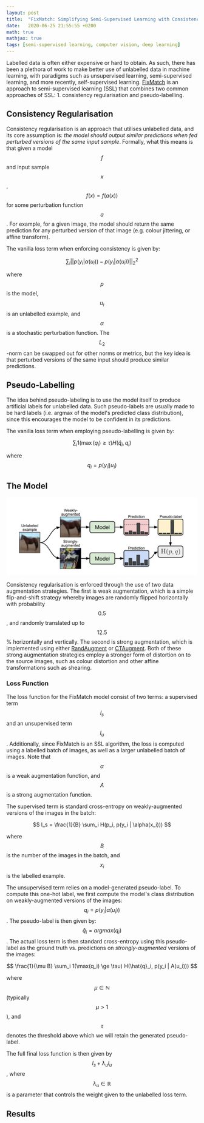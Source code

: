 ```yaml
---
layout: post
title:  "FixMatch: Simplifying Semi-Supervised Learning with Consistency and Confidence"
date:   2020-06-25 21:55:55 +0200
math: true
mathjax: true
tags: [semi-supervised learning, computer vision, deep learning]
---
```


Labelled data is often either expensive or hard to obtain. As such, there has been a plethora of work to make better use of unlabelled data in machine learning, with paradigms such as unsupervised learning, semi-supervised learning, and more recently, self-supervised learning. [FixMatch](https://arxiv.org/pdf/2001.07685.pdf) is an approach to semi-supervised learning (SSL) that combines two common approaches of SSL: 1. consistency regularisation and pseudo-labelling.

## Consistency Regularisation

Consistency regularisation is an approach that utilises unlabelled data, and its core assumption is: *the model should output similar predictions when fed perturbed versions of the same input sample*. Formally, what this means is that given a model $$ f $$ and input sample $$ x $$, $$ f(x) = f(a(x)) $$ for some perturbation function $$ a $$. For example, for a given image, the model should return the same prediction for any perturbed version of that image (e.g. colour jittering, or affine transform).

The vanilla loss term when enforcing consistency is given by:

$$ \sum_i ||p(y_i | \alpha(u_i)) - p(y_i | \alpha(u_i))||_2^2 $$

where $$ p $$ is the model, $$ u_i $$ is an unlabelled example, and $$ \alpha $$ is a stochastic perturbation function. The $$ L_2 $$-norm can be swapped out for other norms or metrics, but the key idea is that perturbed versions of the same input should produce similar predictions.

## Pseudo-Labelling

The idea behind pseudo-labeling is to use the model itself to produce artificial labels for unlabelled data. Such pseudo-labels are usually made to be hard labels (i.e. argmax of the model's predicted class distribution), since this encourages the model to be confident in its predictions.

The vanilla loss term when employing pseudo-labelling is given by:

$$ \sum_i 1(\max(q_i) \ge \tau) H(\hat{q}_i, q_i) $$

where $$ q_i = p(y_i \| u_i) $$

## The Model

![fixmatch1](/assets/fixmatch1.png)

Consistency regularisation is enforced through the use of two data augmentation strategies. The first is weak augmentation, which is a simple flip-and-shift strategy whereby images are randomly flipped horizontally with probability $$ 0.5 $$, and randomly translated up to $$ 12.5 $$% horizontally and vertically. The second is strong augmentation, which is implemented using either [RandAugment](https://arxiv.org/abs/1909.13719) or [CTAugment](https://arxiv.org/pdf/1911.09785.pdf). Both of these strong augmentation strategies employ a stronger form of distortion on to the source images, such as colour distortion and other affine transformations such as shearing.

### Loss Function

The loss function for the FixMatch model consist of two terms: a supervised term $$ l_s $$ and an unsupervised term $$ l_u $$. Additionally, since FixMatch is an SSL algorithm, the loss is computed using a labelled batch of images, as well as a larger unlabelled batch of images. Note that $$ \alpha $$ is a weak augmentation function, and $$ A $$ is a strong augmentation function.

The supervised term is standard cross-entropy on weakly-augmented versions of the images in the batch:

$$ l_s = \frac{1}{B} \sum_i H(p_i, p(y_i | \alpha(x_i))) $$

where $$ B $$ is the number of the images in the batch, and $$ x_i $$ is the labelled example.

The unsupervised term relies on a model-generated pseudo-label. To compute this one-hot label, we first compute the model's class distribution on weakly-augmented versions of the images: $$ q_i = p(y_i | \alpha(u_i)) $$. The pseudo-label is then given by: $$ \hat{q}_i = argmax(q_i) $$. The actual loss term is then standard cross-entropy using this pseudo-label as the ground truth vs. predictions on *strongly-augmented* versions of the images:

$$ \frac{1}{\mu B} \sum_i 1(\max(q_i) \ge \tau) H(\hat{q}_i, p(y_i | A(u_i))) $$

where $$ \mu \in \mathbb{N} $$ (typically $$ \mu > 1 $$), and $$ \tau $$ denotes the threshold above which we will retain the generated pseudo-label.

The full final loss function is then given by $$ l_s + \lambda_u l_u $$, where $$ \lambda_u \in \mathbb{R} $$ is a parameter that controls the weight given to the unlabelled loss term.

## Results

